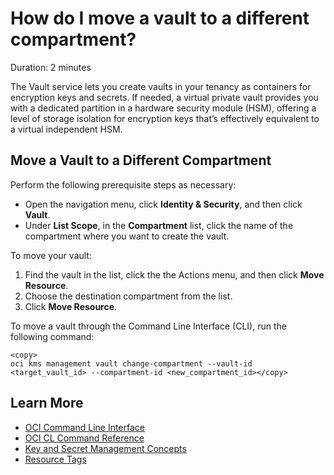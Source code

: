 # How do I move a vault to a different compartment?
Duration: 2 minutes

The Vault service lets you create vaults in your tenancy as containers for encryption keys and secrets. If needed, a virtual private vault provides you with a dedicated partition in a hardware security module (HSM), offering a level of storage isolation for encryption keys that’s effectively equivalent to a virtual independent HSM.

## Move a Vault to a Different Compartment

Perform the following prerequisite steps as necessary:
* Open the navigation menu, click **Identity & Security**, and then click **Vault**.
* Under **List Scope**, in the **Compartment** list, click the name of the compartment where you want to create the vault.

To move your vault:
1. Find the vault in the list, click the the Actions menu, and then click **Move Resource**.
2. Choose the destination compartment from the list.
3. Click **Move Resource**.

To move a vault through the Command Line Interface (CLI), run the following command:

```
<copy>
oci kms management vault change-compartment --vault-id <target_vault_id> --compartment-id <new_compartment_id></copy>
```

## Learn More

* [OCI Command Line Interface](https://docs.oracle.com/en-us/iaas/Content/API/Concepts/cliconcepts.htm)
* [OCI CL Command Reference](https://docs.oracle.com/en-us/iaas/tools/oci-cli/2.9.5/oci_cli_docs/index.html)
* [Key and Secret Management Concepts](https://docs.oracle.com/en-us/iaas/Content/KeyManagement/Concepts/keyoverview.htm#concepts)
* [Resource Tags](https://docs.oracle.com/en-us/iaas/Content/General/Concepts/resourcetags.htm#Resource_Tags)
